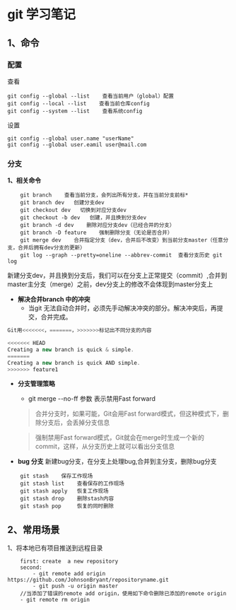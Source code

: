 # git 学习笔记

## 1、命令

### 配置 ###

查看

```git
git config --global --list    查看当前用户（global）配置
git config --local --list    查看当前仓库config
git config --system --list    查看系统config
```

设置

```git
git config --global user.name "userName"
git config --global user.eamil user@mail.com
```

### 分支 ###
**1、相关命令**
```git
	git branch    查看当前分支，会列出所有分支，并在当前分支前标*
    git branch dev   创建分支dev
    git checkout dev   切换到对应分支dev
    git checkout -b dev   创建，并且换到分支dev
    git branch -d dev    删除对应分支dev（已经合并的分支）
    git branch -D feature    强制删除分支（无论是否合并）
    git merge dev    合并指定分支（dev，合并后不改变）到当前分支master（任意分支，合并后拥有dev分支的更新）
    git log --graph --pretty=oneline --abbrev-commit  查看分支历史 git log
```
新建分支dev，并且换到分支后，我们可以在分支上正常提交（commit）,合并到master主分支（merge）之前，dev分支上的修改不会体现到master分支上

- **解决合并branch 中的冲突**
	- 当git 无法自动合并时，必须先手动解决冲突的部分。解决冲突后，再提交，合并完成。
```javascript
Git用<<<<<<<，=======，>>>>>>>标记出不同分支的内容

<<<<<<< HEAD
Creating a new branch is quick & simple.
=======
Creating a new branch is quick AND simple.
>>>>>>> feature1
```
- **分支管理策略**
	- git merge --no-ff 参数  表示禁用Fast forward
	> 合并分支时，如果可能，Git会用Fast forward模式，但这种模式下，删除分支后，会丢掉分支信息
	
	>强制禁用Fast forward模式，Git就会在merge时生成一个新的commit，这样，从分支历史上就可以看出分支信息 
- **bug 分支**
新建bug分支，在分支上处理bug,合并到主分支，删除bug分支
```git
	git stash    保存工作现场
	git stash list    查看保存的工作现场
    git stash apply   恢复工作现场
    git stash drop    删除stash内容
    git stash pop     恢复的同时删除
```
## 2、常用场景

1、将本地已有项目推送到远程目录

```git
    first: create  a new repository
    second:
        - git remote add origin https://github.com/JohnsonBryant/repositoryname.git
        - git push -u origin master
    //当添加了错误的remote add origin，使用如下命令删除已添加的remote origin
    - git remote rm origin
```